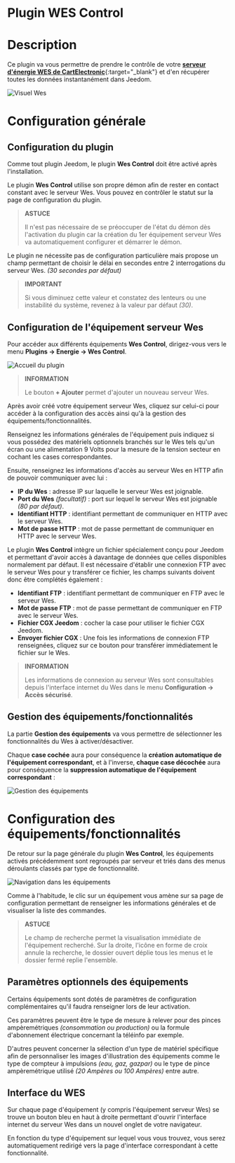# Plugin WES Control

# Description

Ce plugin va vous permettre de prendre le contrôle de votre [**serveur d'énergie WES de CartElectronic**](https://www.cartelectronic.fr/content/8-serveur-wes){:target="\_blank"} et d'en récupérer toutes les données instantanément dans Jeedom.    

![Visuel Wes](../../core/config/general.png)

# Configuration générale

## Configuration du plugin

Comme tout plugin Jeedom, le plugin **Wes Control** doit être activé après l'installation.

Le plugin **Wes Control** utilise son propre démon afin de rester en contact constant avec le serveur Wes. Vous pouvez en contrôler le statut sur la page de configuration du plugin.

>**ASTUCE**
>    
>Il n'est pas nécessaire de se préoccuper de l'état du démon dès l'activation du plugin car la création du 1er équipement serveur Wes va automatiquement configurer et démarrer le démon.

Le plugin ne nécessite pas de configuration particulière mais propose un champ permettant de choisir le délai en secondes entre 2 interrogations du serveur Wes. *(30 secondes par défaut)*

>**IMPORTANT**
>    
>Si vous diminuez cette valeur et constatez des lenteurs ou une instabilité du système, revenez à la valeur par défaut *(30)*.

## Configuration de l'équipement serveur Wes

Pour accéder aux différents équipements **Wes Control**, dirigez-vous vers le menu **Plugins → Energie → Wes Control**.    

![Accueil du plugin](../images/wescontrol_navigate.png)

>**INFORMATION**
>    
>Le bouton **+ Ajouter** permet d'ajouter un nouveau serveur Wes.

Après avoir créé votre équipement serveur Wes, cliquez sur celui-ci pour accéder à la configuration des accès ainsi qu'à la gestion des équipements/fonctionnalités.     

Renseignez les informations générales de l'équipement puis indiquez si vous possédez des matériels optionnels branchés sur le Wes tels qu'un écran ou une alimentation 9 Volts pour la mesure de la tension secteur en cochant les cases correspondantes.

Ensuite, renseignez les informations d'accès au serveur Wes en HTTP afin de pouvoir communiquer avec lui :
- **IP du Wes** : adresse IP sur laquelle le serveur Wes est joignable.
- **Port du Wes** *(facultatif)* : port sur lequel le serveur Wes est joignable *(80 par défaut)*.
- **Identifiant HTTP** : identifiant permettant de communiquer en HTTP avec le serveur Wes.
- **Mot de passe HTTP** : mot de passe permettant de communiquer en HTTP avec le serveur Wes.

Le plugin **Wes Control** intègre un fichier spécialement conçu pour Jeedom et permettant d'avoir accès à davantage de données que celles disponibles normalement par défaut. Il est nécessaire d'établir une connexion FTP avec le serveur Wes pour y transférer ce fichier, les champs suivants doivent donc être complétés également :
- **Identifiant FTP** : identifiant permettant de communiquer en FTP avec le serveur Wes.
- **Mot de passe FTP** : mot de passe permettant de communiquer en FTP avec le serveur Wes.
- **Fichier CGX Jeedom** : cocher la case pour utiliser le fichier CGX Jeedom.
- **Envoyer fichier CGX** : Une fois les informations de connexion FTP renseignées, cliquez sur ce bouton pour transférer immédiatement le fichier sur le Wes.

>**INFORMATION**
>
>Les informations de connexion au serveur Wes sont consultables depuis l'interface internet du Wes dans le menu **Configuration → Accès sécurisé**.

## Gestion des équipements/fonctionnalités

La partie **Gestion des équipements** va vous permettre de sélectionner les fonctionnalités du Wes à activer/désactiver.

Chaque **case cochée** aura pour conséquence la **création automatique de l'équipement correspondant**, et à l'inverse, **chaque case décochée** aura pour conséquence la **suppression automatique de l'équipement correspondant** :     

![Gestion des équipements](../images/wescontrol_generalManage.png)

# Configuration des équipements/fonctionnalités

De retour sur la page générale du plugin **Wes Control**, les équipements activés précédemment sont regroupés par serveur et triés dans des menus déroulants classés par type de fonctionnalité.    

![Navigation dans les équipements](../images/wescontrol_screenshot1.png)

Comme à l'habitude, le clic sur un équipement vous amène sur sa page de configuration permettant de renseigner les informations générales et de visualiser la liste des commandes.

>**ASTUCE**
>
>Le champ de recherche permet la visualisation immédiate de l'équipement recherché. Sur la droite, l'icône en forme de croix annule la recherche, le dossier ouvert déplie tous les menus et le dossier fermé replie l'ensemble.

## Paramètres optionnels des équipements

Certains équipements sont dotés de paramètres de configuration complémentaires qu'il faudra renseigner lors de leur activation.

Ces paramètres peuvent être le type de mesure à relever pour des pinces ampèremétriques *(consommation ou production)* ou la formule d'abonnement électrique concernant la téléinfo par exemple.

D'autres peuvent concerner la sélection d'un type de matériel spécifique afin de personnaliser les images d'illustration des équipements comme le type de compteur à impulsions *(eau, gaz, gazpar)* ou le type de pince ampèremétrique utilisé *(20 Ampères ou 100 Ampères)* entre autre.

## Interface du WES

Sur chaque page d'équipement (y compris l'équipement serveur Wes) se trouve un bouton bleu en haut à droite permettant d'ouvrir l'interface internet du serveur Wes dans un nouvel onglet de votre navigateur.

En fonction du type d'équipement sur lequel vous vous trouvez, vous serez automatiquement redirigé vers la page d'interface correspondant à cette fonctionnalité.
